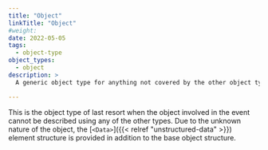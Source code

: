 ```yaml
---
title: "Object"
linkTitle: "Object"
#weight:
date: 2022-05-05
tags: 
  - object-type
object_types:
  - object
description: >
  A generic object type for anything not covered by the other object types.

---
```


This is the object type of last resort when the object involved in the event cannot be described using any of the other types.
Due to the unknown nature of the object, the [`<Data>`]({{< relref "unstructured-data" >}}) element structure is provided in addition to the base object structure.
